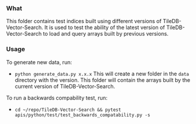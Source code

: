 ### What
This folder contains test indices built using different versions of TileDB-Vector-Search. It is used to test the ability of the latest version of TileDB-Vector-Search to load and query arrays built by previous versions.

### Usage
To generate new data, run:
- `python generate_data.py x.x.x`
This will create a new folder in the `data` directory with the version. This folder will contain the arrays built by the current version of TileDB-Vector-Search.

To run a backwards compability test, run:
- `cd ~/repo/TileDB-Vector-Search && pytest apis/python/test/test_backwards_compatability.py -s`